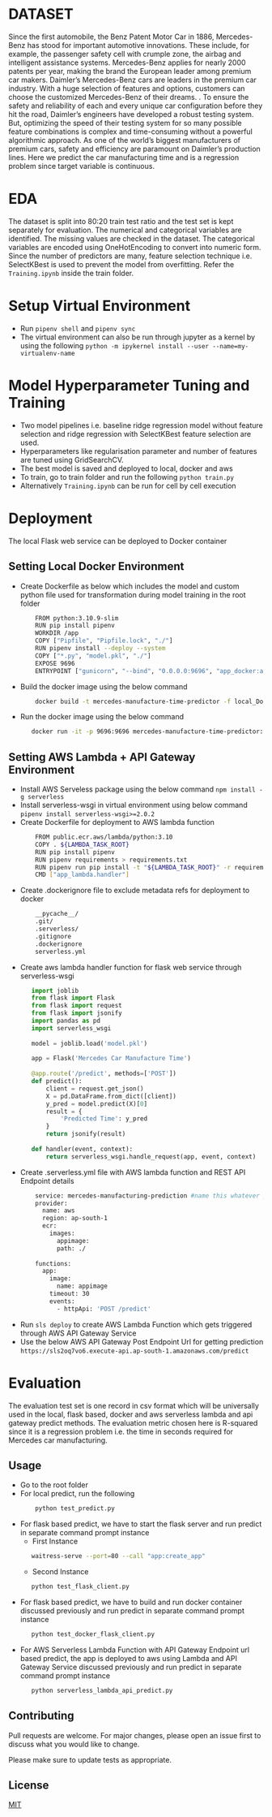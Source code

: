 # DATASET

Since the first automobile, the Benz Patent Motor Car in 1886, Mercedes-Benz has stood for important automotive innovations. These include, for example, the passenger safety cell with crumple zone, the airbag and intelligent assistance systems. Mercedes-Benz applies for nearly 2000 patents per year, making the brand the European leader among premium car makers. Daimler’s Mercedes-Benz cars are leaders in the premium car industry. With a huge selection of features and options, customers can choose the customized Mercedes-Benz of their dreams. .
To ensure the safety and reliability of each and every unique car configuration before they hit the road, Daimler’s engineers have developed a robust testing system. But, optimizing the speed of their testing system for so many possible feature combinations is complex and time-consuming without a powerful algorithmic approach. As one of the world’s biggest manufacturers of premium cars, safety and efficiency are paramount on Daimler’s production lines.
Here we predict the car manufacturing time and is a regression problem since target variable is continuous.

# EDA

The dataset is split into 80:20 train test ratio and the test set is kept separately for evaluation. The numerical and categorical variables are identified. The missing values are checked in the dataset.
The categorical variables are encoded using OneHotEncoding to convert into numeric form. Since the number of predictors are many, feature selection technique i.e. SelectKBest is used to prevent the model from overfitting.
Refer the ```Training.ipynb``` inside the train folder.

# Setup Virtual Environment

- Run `pipenv shell` and `pipenv sync`
- The virtual environment can also be run through jupyter as a kernel by using the following
  ```python -m ipykernel install --user --name=my-virtualenv-name```

# Model Hyperparameter Tuning and Training

- Two model pipelines i.e. baseline ridge regression model without feature selection and ridge regression with SelectKBest feature selection are used.
- Hyperparameters like regularisation parameter and number of features are tuned using GridSearchCV.
- The best model is saved and deployed to local, docker and aws
- To train, go to train folder and run the following
  ```python train.py```
- Alternatively ```Training.ipynb``` can be run for cell by cell execution

# Deployment

The local Flask web service can be deployed to Docker container

## Setting Local Docker Environment
- Create Dockerfile as below which includes the model and custom python file used for transformation during model training in the root folder
  ```bash
      FROM python:3.10.9-slim
      RUN pip install pipenv
      WORKDIR /app
      COPY ["Pipfile", "Pipfile.lock", "./"]
      RUN pipenv install --deploy --system
      COPY ["*.py", "model.pkl", "./"]
      EXPOSE 9696
      ENTRYPOINT ["gunicorn", "--bind", "0.0.0.0:9696", "app_docker:app"]
   ```
- Build the docker image using the below command
  ```bash
      docker build -t mercedes-manufacture-time-predictor -f local_Dockerfile . 
   ```
- Run the docker image using the below command
   ```bash
      docker run -it -p 9696:9696 mercedes-manufacture-time-predictor:latest
   ```

## Setting AWS Lambda + API Gateway Environment
- Install AWS Serveless package using the below command
  ```npm install -g serverless```
- Install serverless-wsgi in virtual environment using below command
  ```pipenv install serverless-wsgi>=2.0.2```
- Create Dockerfile for deployment to AWS lambda function
  ```bash
      FROM public.ecr.aws/lambda/python:3.10
      COPY . ${LAMBDA_TASK_ROOT}
      RUN pip install pipenv
      RUN pipenv requirements > requirements.txt
      RUN pipenv run pip install -t "${LAMBDA_TASK_ROOT}" -r requirements.txt
      CMD ["app_lambda.handler"]
   ```
- Create .dockerignore file to exclude metadata refs for deployment to docker
  ```bash
      __pycache__/
      .git/
      .serverless/
      .gitignore
      .dockerignore
      serverless.yml 
   ```
- Create aws lambda handler function for flask web service through serverless-wsgi
   ```python
      import joblib
      from flask import Flask
      from flask import request
      from flask import jsonify
      import pandas as pd
      import serverless_wsgi
      
      model = joblib.load('model.pkl')
      
      app = Flask('Mercedes Car Manufacture Time')
      
      @app.route('/predict', methods=['POST'])
      def predict():
          client = request.get_json()
          X = pd.DataFrame.from_dict([client])
          y_pred = model.predict(X)[0]
          result = {
              'Predicted Time': y_pred
          }
          return jsonify(result)
      
      def handler(event, context):
          return serverless_wsgi.handle_request(app, event, context)
   ```
- Create .serverless.yml file with AWS lambda function and REST API Endpoint details
   ```bash
       service: mercedes-manufacturing-prediction #name this whatever you want
       provider:
         name: aws
         region: ap-south-1
         ecr:
           images:
             appimage:
             path: ./
        
       functions:
         app:
           image:
             name: appimage
           timeout: 30
           events:
             - httpApi: 'POST /predict'
   ```
- Run ```sls deploy``` to create AWS Lambda Function which gets triggered through AWS API Gateway Service
- Use the below AWS API Gateway Post Endpoint Url for getting prediction
  ```https://sls2oq7vo6.execute-api.ap-south-1.amazonaws.com/predict```

# Evaluation

The evaluation test set is one record in csv format which will be universally used in the local, flask based, docker and aws serverless lambda and api gateway predict methods.
The evaluation metric chosen here is R-squared since it is a regression problem i.e. the time in seconds required for Mercedes car manufacturing.

## Usage

- Go to the root folder
- For local predict, run the following
  ```bash
      python test_predict.py
   ```
- For flask based predict, we have to start the flask server and run predict in separate command prompt instance
  - First Instance
   ```bash
      waitress-serve --port=80 --call "app:create_app"
   ```
  - Second Instance
   ```bash
      python test_flask_client.py
   ```
- For flask based predict, we have to build and run docker container discussed previously and run predict in separate command prompt instance
  ```bash
     python test_docker_flask_client.py
   ```
- For AWS Serverless Lambda Function with API Gateway Endpoint url based predict, the app is deployed to aws using Lambda and API Gateway Service discussed previously and run predict in separate command prompt instance
  ```bash
     python serverless_lambda_api_predict.py
   ```

## Contributing

Pull requests are welcome. For major changes, please open an issue first
to discuss what you would like to change.

Please make sure to update tests as appropriate.

## License

[MIT](https://choosealicense.com/licenses/mit/)
